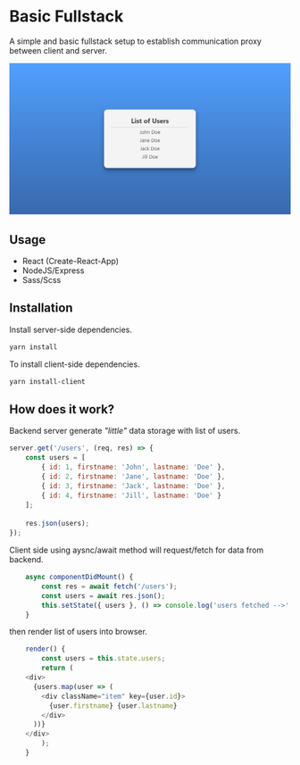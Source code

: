 # Basic Fullstack 
A simple and basic fullstack setup to establish communication proxy between client and server.

![screenshot](Screenshot.png)

## Usage
- React (Create-React-App)
- NodeJS/Express
- Sass/Scss

## Installation

Install server-side dependencies.
```sh
yarn install
```

To install client-side dependencies.
```sh
yarn install-client
```

## How does it work?

Backend server generate _"little"_ data storage with list of users. 
```js
server.get('/users', (req, res) => {
	const users = [
		{ id: 1, firstname: 'John', lastname: 'Doe' },
		{ id: 2, firstname: 'Jane', lastname: 'Doe' },
		{ id: 3, firstname: 'Jack', lastname: 'Doe' },
		{ id: 4, firstname: 'Jill', lastname: 'Doe' }
	];

	res.json(users);
});

```

Client side using aysnc/await method will request/fetch for data from backend.

```js
	async componentDidMount() {
		const res = await fetch('/users');
		const users = await res.json();
		this.setState({ users }, () => console.log('users fetched -->', users));
	}

```
then render list of users into browser.
```js
	render() {
		const users = this.state.users;
		return (
    <div>
      {users.map(user => (
        <div className="item" key={user.id}>
          {user.firstname} {user.lastname}
        </div>
      ))}
    </div>	
		);
	}
```


